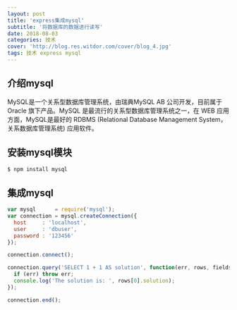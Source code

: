 ```yaml
---
layout: post
title: 'express集成mysql'
subtitle: '将数据库的数据进行读写'
date: 2018-08-03
categories: 技术
cover: 'http://blog.res.witdor.com/cover/blog_4.jpg'
tags: 技术 express mysql
---
```

## 介绍mysql
MySQL是一个关系型数据库管理系统，由瑞典MySQL AB 公司开发，目前属于 Oracle 旗下产品。MySQL 是最流行的关系型数据库管理系统之一，在 WEB 应用方面，MySQL是最好的 RDBMS (Relational Database Management System，关系数据库管理系统) 应用软件。

## 安装mysql模块

```bash
$ npm install mysql
```
## 集成mysql

```javascript
var mysql      = require('mysql');
var connection = mysql.createConnection({
  host     : 'localhost',
  user     : 'dbuser',
  password : '123456'
});

connection.connect();

connection.query('SELECT 1 + 1 AS solution', function(err, rows, fields) {
  if (err) throw err;
  console.log('The solution is: ', rows[0].solution);
});

connection.end();
```